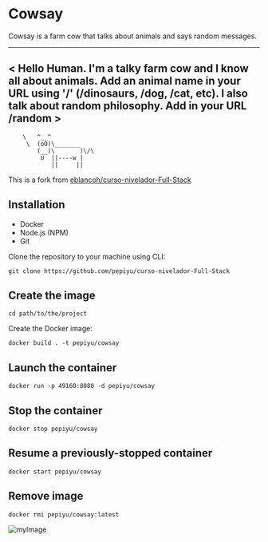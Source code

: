 # Cowsay


Cowsay is a farm cow that talks about animals and says random messages.

 ______________________________________________________________________________________________________________________________________________________________________________________________________
< Hello Human. I'm a talky farm cow and I know all about animals. Add an animal name in your URL using '/' (/dinosaurs, /dog, /cat, etc). I also talk about random philosophy. Add in your URL /random >
 ------------------------------------------------------------------------------------------------------------------------------------------------------------------------------------------------------
        \   ^__^
         \  (oO)\_______
            (__)\       )\/\
             U  ||----w |
                ||     ||


This is a fork from
<a href="https://github.com/eblancoh/curso-nivelador-Full-Stack">eblancoh/curso-nivelador-Full-Stack</a>


## Installation

* Docker
* Node.js (NPM)
* Git

Clone the repository to your machine using CLI:

```
git clone https://github.com/pepiyu/curso-nivelador-Full-Stack
```

## Create the image


```
cd path/to/the/project
```

Create the Docker image:

```
docker build . -t pepiyu/cowsay
```
## Launch the container
```
docker run -p 49160:8080 -d pepiyu/cowsay
```

## Stop the container
```
docker stop pepiyu/cowsay
```

## Resume a previously-stopped container
```
docker start pepiyu/cowsay
```

## Remove image
```
docker rmi pepiyu/cowsay:latest
```


![myImage](https://media.giphy.com/media/XRB1uf2F9bGOA/giphy.gif)
